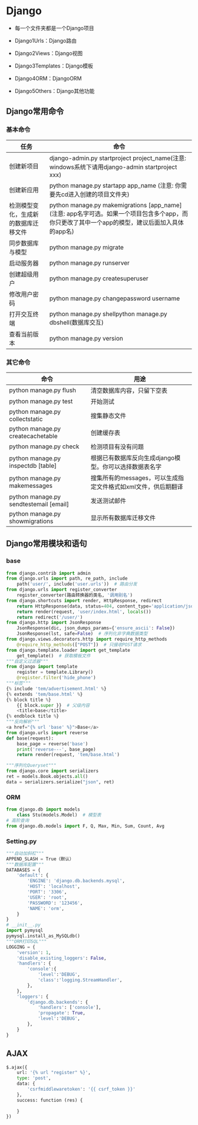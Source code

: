 # Django

- 每一个文件夹都是一个Django项目

- Django1Urls：Django路由

- Django2Views：Django视图

- Django3Templates：Django模板

- Django4ORM：DjangoORM

- Django5Others：Django其他功能

## Django常用命令

### 基本命令

| **任务**                             | **命令**                                                     |
| ------------------------------------ | ------------------------------------------------------------ |
| 创建新项目                           | django-admin.py startproject project_name(注意: windows系统下请用django-admin startproject xxx) |
| 创建新应用                           | python manage.py startapp app_name (注意: 你需要先cd进入创建的项目文件夹) |
| 检测模型变化，生成新的数据库迁移文件 | python manage.py makemigrations [app_name](注意: app名字可选。如果一个项目包含多个app，而你只更改了其中一个app的模型，建议后面加入具体的app名) |
| 同步数据库与模型                     | python manage.py migrate                                     |
| 启动服务器                           | python manage.py runserver                                   |
| 创建超级用户                         | python manage.py createsuperuser                             |
| 修改用户密码                         | python manage.py changepassword username                     |
| 打开交互终端                         | python manage.py shellpython manage.py dbshell(数据库交互)   |
| 查看当前版本                         | python manage.py version                                     |

### 其它命令

| **命令**                               | **用途**                                                     |
| -------------------------------------- | ------------------------------------------------------------ |
| python manage.py flush                 | 清空数据库内容，只留下空表                                   |
| python manage.py test                  | 开始测试                                                     |
| python manage.py collectstatic         | 搜集静态文件                                                 |
| python manage.py createcachetable      | 创建缓存表                                                   |
| python manage.py check                 | 检测项目有没有问题                                           |
| python manage.py inspectdb [table]     | 根据已有数据库反向生成django模型。你可以选择数据表名字       |
| python manage.py makemessages          | 搜集所有的messages，可以生成指定文件格式如xml文件，供后期翻译 |
| python manage.py sendtestemail [email] | 发送测试邮件                                                 |
| python manage.py showmigrations        | 显示所有数据库迁移文件                                       |

## Django常用模块和语句

### base

~~~python
from django.contrib import admin
from django.urls import path, re_path, include
    path('user/', include('user.urls'))  # 路由分发
from django.urls import register_converter
    register_converter(路由转换器的类名, '调用别名')
from django.shortcuts import render, HttpResponse, redirect
    return HttpResponse(data, status=404, content_type='application/json')
    return render(request, 'user/index.html', locals())
    return redirect('/user/')
from django.http import JsonResponse
    JsonResponse(dic, json_dumps_params={'ensure_ascii': False})
    JsonResponse(lst, safe=False)  # 序列化非字典数据类型
from django.views.decorators.http import require_http_methods
    @require_http_methods(["POST"])  # 只接收POST请求
from django.template.loader import get_template
    get_template()  # 获取模板文件
"""自定义过滤器"""
from django import template
    register = template.Library()
    @register.filter('hide_phone')
"""标签"""
{% include 'tem/advertisement.html' %}
{% extends 'tem/base.html' %}
{% block title %}
    {{ block.super }}  # 父级内容
    <title>base</title>
{% endblock title %}
"""反向解析"""
<a href="{% url 'base' %}">Base</a>
from django.urls import reverse
def base(request):
    base_page = reverse('base')
    print('reverse---', base_page)
    return render(request, 'tem/base.html')

"""序列化Queryset"""
from django.core import serializers
ret = models.Book.objects.all()
data = serializers.serialize("json", ret)
~~~

### ORM

~~~python
from django.db import models
    class Stu(models.Model)  # 模型表
# 高阶查询
from django.db.models import F, Q, Max, Min, Sum, Count, Avg
~~~

### Setting.py

~~~python
"""自动加斜杠"""
APPEND_SLASH = True（默认）
"""数据库配置"""
DATABASES = {
    'default': {
        'ENGINE': 'django.db.backends.mysql',
        'HOST': 'localhost',
        'PORT': '3306',
        'USER': 'root',
        'PASSWORD': '123456',
        'NAME': 'orm',
    }
}
# __init__.py
import pymysql
pymysql.install_as_MySQLdb()
"""ORM打印SQL"""
LOGGING = {
    'version': 1,
    'disable_existing_loggers': False,
    'handlers': {
        'console':{
            'level':'DEBUG',
            'class':'logging.StreamHandler',
        },
    },
    'loggers': {
        'django.db.backends': {
            'handlers': ['console'],
            'propagate': True,
            'level':'DEBUG',
        },
    }
}
~~~

## AJAX

~~~python
$.ajax({
    url: '{% url "register" %}',
    type: 'post',
    data: {
        'csrfmiddlewaretoken': '{{ csrf_token }}'
    },
    success: function (res) {
    
    }
})
~~~


